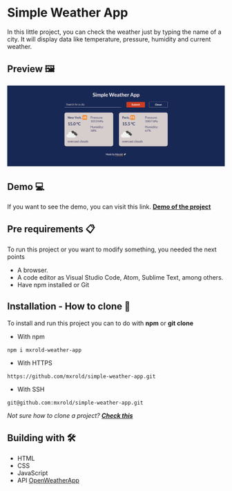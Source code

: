 # Simple Weather App

In this little project, you can check the weather just by typing the name of a city. It will display data like temperature, pressure, humidity and current weather.

## Preview 🖼

![Design preview](./src/assets/simple-weather-app-desktop.png)

## Demo 💻

If you want to see the demo, you can visit this link. **[Demo of the project](https://mxrold.github.io/simple-weather-app/public/)**

## Pre requirements 📋

To run this project or you want to modify something, you needed the next points
- A browser.
- A code editor as Visual Studio Code, Atom, Sublime Text, among others.
- Have npm installed or Git

## Installation - How to clone 🚀

To install and run this project you can to do with __npm__ or __git clone__
- With npm
~~~
npm i mxrold-weather-app
~~~

- With HTTPS
~~~
https://github.com/mxrold/simple-weather-app.git
~~~
- With SSH
~~~
git@github.com:mxrold/simple-weather-app.git
~~~

_Not sure how to clone a project? **[Check this](https://github.com/mxrold/how-to-clone-a-repository-in-github/blob/main/README.md)**_

## Building with 🛠️

- HTML
- CSS
- JavaScript
- API [OpenWeatherApp](https://openweathermap.org/)
